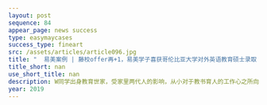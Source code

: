 ```yaml
---
layout: post
sequence: 84
appear_page: news success
type: easymaycases
success_type: fineart
src: /assets/articles/article096.jpg
title: "  易美案例 | 藤校offer再+1，易美学子喜获哥伦比亚大学对外英语教育硕士录取！"
title_short: nan
use_short_title: nan
description: W同学出身教育世家，受家里两代人的影响，从小对于教书育人的工作心之所向。在选择本科专业时，她在热门专业和自己所喜欢的专业中选择了后者，“尽管很多人认为教师这个职业有些刻板无趣，但是我看到的教育学是五彩斑斓的。”本科四年的学习也坚定了W同学在教育领域立足发展的决心。
year: 2019
---
```



